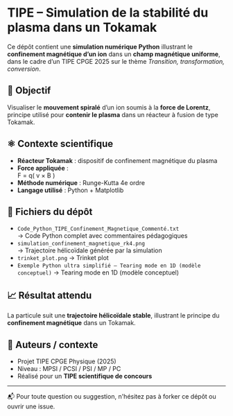 # TIPE – Simulation de la stabilité du plasma dans un Tokamak

Ce dépôt contient une **simulation numérique Python** illustrant le **confinement magnétique d’un ion** dans un **champ magnétique uniforme**, dans le cadre d’un TIPE CPGE 2025 sur le thème *Transition, transformation, conversion*.

## 🎯 Objectif

Visualiser le **mouvement spiralé** d’un ion soumis à la **force de Lorentz**, principe utilisé pour **contenir le plasma** dans un réacteur à fusion de type Tokamak.

## ⚛️ Contexte scientifique

- **Réacteur Tokamak** : dispositif de confinement magnétique du plasma
- **Force appliquée** :  
    F = q( v × B )
- **Méthode numérique** : Runge-Kutta 4e ordre
- **Langage utilisé** : Python + Matplotlib

## 📂 Fichiers du dépôt

- `Code_Python_TIPE_Confinement_Magnetique_Commenté.txt`  
  → Code Python complet avec commentaires pédagogiques
- `simulation_confinement_magnetique_rk4.png`  
  → Trajectoire hélicoïdale générée par la simulation
- `trinket_plot.png`
  → Trinket plot
- `Exemple Python ultra simplifié — Tearing mode en 1D (modèle conceptuel)`
  → Tearing mode en 1D (modèle conceptuel)

## 📈 Résultat attendu

La particule suit une **trajectoire hélicoïdale stable**, illustrant le principe du **confinement magnétique** dans un Tokamak.

## 🧠 Auteurs / contexte

- Projet TIPE CPGE Physique (2025)
- Niveau : MPSI / PCSI / PSI / MP / PC
- Réalisé pour un **TIPE scientifique de concours**

---

📬 Pour toute question ou suggestion, n'hésitez pas à forker ce dépôt ou ouvrir une issue.
